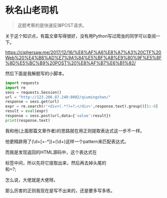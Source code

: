 # 秋名山老司机

> 这题考察的是快速反弹POST请求。

关于这个知识点，有篇文章写得很好，没有用Python写过爬虫的同学可以查阅一下。

https://ciphersaw.me/2017/12/16/%E8%AF%A6%E8%A7%A3%20CTF%20Web%20%E4%B8%AD%E7%9A%84%E5%BF%AB%E9%80%9F%E5%8F%8D%E5%BC%B9%20POST%20%E8%AF%B7%E6%B1%82/

然后下面是我解题写的小脚本。

```python
import requests
import re
sess = requests.Session()
url = "http://123.206.87.240:8002/qiumingshan/"
response = sess.get(url)
expr = re.search(r'<div>(.*?)=?;</div>',response.text).group()[5:-9]
result = eval(expr)
response = sess.post(url,data={'value':result})
print(response.text)
```

我和他(上面那篇文章作者)的思路就在用正则提取表达式这一步不一样。

他更精辟用了(\d+[+\-*])+(\d+)这样一个pattern来匹配表达式。

而我是发现返回的HTML源码中，这个表达式在<div>标签中间，所以先将它提取出来，然后再去掉头尾的<div>和=?;

怎么说，大佬就是大佬呀。

那么厉害的正则我现在是写不出来的，还是要多写多练。

